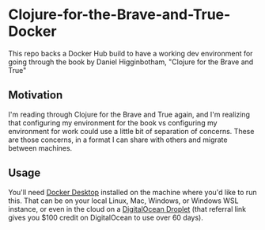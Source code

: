 # Clojure-for-the-Brave-and-True-Docker

This repo backs a Docker Hub build to have a working dev environment for going
through the book by Daniel Higginbotham, "Clojure for the Brave and True"

## Motivation

I'm reading through Clojure for the Brave and True again, and I'm realizing that
configuring my environment for the book vs configuring my environment for work
could use a little bit of separation of concerns. These are those concerns, in a
format I can share with others and migrate between machines.


## Usage

You'll need [Docker Desktop](https://docs.docker.com/get-docker/) installed on
the machine where you'd like to run this. That can be on your local Linux, Mac,
Windows, or Windows WSL instance, or even in the cloud on a
[DigitalOcean Droplet](https://m.do.co/c/b691120bf5f9) (that referral link gives
you $100 credit on DigitalOcean to use over 60 days).
